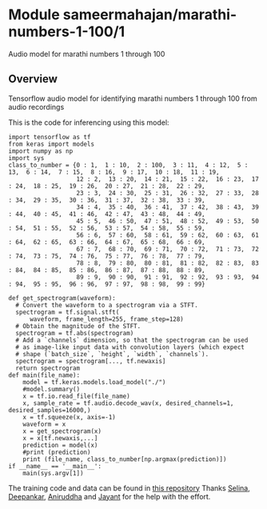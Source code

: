 # Module sameermahajan/marathi-numbers-1-100/1
Audio model for marathi numbers 1 through 100

<!-- asset-path:  https://storage.googleapis.com/open-stuff/marathi-100.tar.gz -->
<!-- task: audio-speech-synthesis -->
<!-- fine-tunable: true -->
<!-- format: saved_model_2 -->
## Overview
Tensorflow audio model for identifying marathi numbers 1 through 100 from audio recordings

This is the code for inferencing using this model:

```
import tensorflow as tf
from keras import models
import numpy as np
import sys
class_to_number = {0 : 1,  1 : 10,  2 : 100,  3 : 11,  4 : 12,  5 : 13,  6 : 14,  7 : 15,  8 : 16,  9 : 17,  10 : 18,  11 : 19,  
                   12 : 2,  13 : 20,  14 : 21,  15 : 22,  16 : 23,  17 : 24,  18 : 25,  19 : 26,  20 : 27,  21 : 28,  22 : 29,  
                   23 : 3,  24 : 30,  25 : 31,  26 : 32,  27 : 33,  28 : 34,  29 : 35,  30 : 36,  31 : 37,  32 : 38,  33 : 39,  
                   34 : 4,  35 : 40,  36 : 41,  37 : 42,  38 : 43,  39 : 44,  40 : 45,  41 : 46,  42 : 47,  43 : 48,  44 : 49,  
                   45 : 5,  46 : 50,  47 : 51,  48 : 52,  49 : 53,  50 : 54,  51 : 55,  52 : 56,  53 : 57,  54 : 58,  55 : 59,  
                   56 : 6,  57 : 60,  58 : 61,  59 : 62,  60 : 63,  61 : 64,  62 : 65,  63 : 66,  64 : 67,  65 : 68,  66 : 69,  
                   67 : 7,  68 : 70,  69 : 71,  70 : 72,  71 : 73,  72 : 74,  73 : 75,  74 : 76,  75 : 77,  76 : 78,  77 : 79,  
                   78 : 8,  79 : 80,  80 : 81,  81 : 82,  82 : 83,  83 : 84,  84 : 85,  85 : 86,  86 : 87,  87 : 88,  88 : 89,  
                   89 : 9,  90 : 90,  91 : 91,  92 : 92,  93 : 93,  94 : 94,  95 : 95,  96 : 96,  97 : 97,  98 : 98,  99 : 99}

def get_spectrogram(waveform):
  # Convert the waveform to a spectrogram via a STFT.
  spectrogram = tf.signal.stft(
      waveform, frame_length=255, frame_step=128)
  # Obtain the magnitude of the STFT.
  spectrogram = tf.abs(spectrogram)
  # Add a `channels` dimension, so that the spectrogram can be used
  # as image-like input data with convolution layers (which expect
  # shape (`batch_size`, `height`, `width`, `channels`).
  spectrogram = spectrogram[..., tf.newaxis]
  return spectrogram
def main(file_name):
    model = tf.keras.models.load_model("./")
    #model.summary()
    x = tf.io.read_file(file_name)
    x, sample_rate = tf.audio.decode_wav(x, desired_channels=1, desired_samples=16000,)
    x = tf.squeeze(x, axis=-1)
    waveform = x
    x = get_spectrogram(x)
    x = x[tf.newaxis,...]
    prediction = model(x)
    #print (prediction)
    print (file_name, class_to_number[np.argmax(prediction)])
if __name__ == '__main__':
    main(sys.argv[1])
```
The training code and data can be found in [this repository](https://github.com/sameermahajan/ML-Audio-Models) Thanks [Selina](https://github.com/selinaarokiaswamy-GSLAB), [Deepankar](https://github.com/Deepankarkr), [Aniruddha](https://github.com/AniruddhaMadurwar) and [Jayant](https://github.com/JayantSeth) for the help with the effort.
